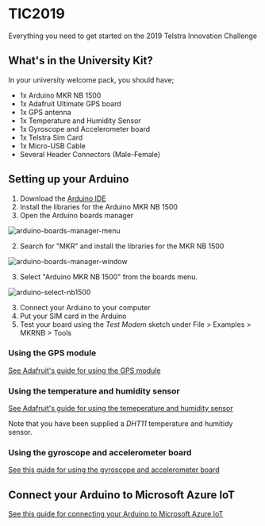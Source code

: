 # TIC2019
Everything you need to get started on the 2019 Telstra Innovation Challenge


## What's in the University Kit?

In your university welcome pack, you should have;
- 1x Arduino MKR NB 1500
- 1x Adafruit Ultimate GPS board 
- 1x GPS antenna
- 1x Temperature and Humidity Sensor
- 1x Gyroscope and Accelerometer board
- 1x Telstra Sim Card
- 1x Micro-USB Cable
- Several Header Connectors (Male-Female) 


## Setting up your Arduino

1. Download the [Arduino IDE](https://arduino.cc)
2. Install the libraries for the Arduino MKR NB 1500
 1. Open the Arduino boards manager

 ![arduino-boards-manager-menu]

 2. Search for "MKR" and install the libraries for the MKR NB 1500

 ![arduino-boards-manager-window]

 3. Select "Arduino MKR NB 1500" from the boards menu.
 
 ![arduino-select-nb1500]

3. Connect your Arduino to your computer
4. Put your SIM card in the Arduino
5. Test your board using the _Test Modem_ sketch under File > Examples > MKRNB > Tools


### Using the GPS module

[See Adafruit's guide for using the GPS module](https://learn.adafruit.com/adafruit-ultimate-gps/arduino-wiring)


### Using the temperature and humidity sensor

[See Adafruit's guide for using the temeperature and humidity sensor](https://learn.adafruit.com/dht/using-a-dhtxx-sensor)

Note that you have been supplied a *DHT11* temperature and humitidy sensor.


### Using the gyroscope and accelerometer board

[See this guide for using the gyroscope and accelerometer board](https://electrosome.com/interfacing-mpu-6050-gy-521-arduino-uno/)


## Connect your Arduino to Microsoft Azure IoT

[See this guide for connecting your Arduino to Microsoft Azure IoT](https://github.com/telstra/TIC2019-Azure-Guide)



[arduino-boards-manager-menu]: images/arduino-boards-manager-menu.png "Open the boards manager window"
[arduino-boards-manager-window]: images/arduino-boards-manager-window.png "Download the libraries for the MKR NB1500"
[arduino-select-nb1500]: images/arduino-select-nb1500.png "Select the MKR NB 1500 board"

